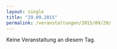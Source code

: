 ```yaml
---
layout: single
title: "29.09.2015"
permalink: /veranstaltungen/2015/09/29/
---
```


Keine Veranstaltung an diesem Tag.
